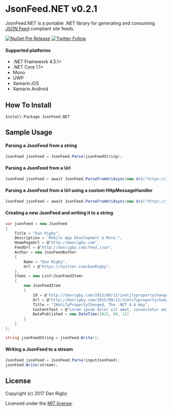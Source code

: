 JsonFeed.NET v0.2.1
==============

JsonFeed.NET is a portable .NET library for generating and consuming [JSON Feed](https://jsonfeed.org/) compliant site feeds.

 [![NuGet Pre Release](https://img.shields.io/nuget/vpre/JsonFeed.NET.svg?style=plastic)](https://www.nuget.org/packages/JsonFeed.NET) [![Twitter Follow](https://img.shields.io/twitter/follow/DanRigby.svg?style=plastic)](https://twitter.com/DanRigby)

#### Supported platforms
* .NET Framework 4.5.1+
* .NET Core 1.1+
* Mono
* UWP
* Xamarin.iOS
* Xamarin.Android

## How To Install

`Install-Package JsonFeed.NET`

## Sample Usage

#### Parsing a JsonFeed from a string
```csharp
JsonFeed jsonFeed = JsonFeed.Parse(jsonFeedString);
```

#### Parsing a JsonFeed from a Url
```csharp
JsonFeed jsonFeed = await JsonFeed.ParseFromUriAsync(new Uri("https://jsonfeed.org/feed.json"));
```

#### Parsing a JsonFeed from a Url using a custom HttpMessageHandler
```csharp
JsonFeed jsonFeed = await JsonFeed.ParseFromUriAsync(new Uri("https://jsonfeed.org/feed.json"), new HttpClientHandler());
```

#### Creating a new JsonFeed and writing it to a string

```csharp
var jsonFeed = new JsonFeed
{
    Title = "Dan Rigby",
    Description = "Mobile App Development & More.",
    HomePageUrl = @"http://danrigby.com",
    FeedUrl = @"http://danrigby.com/feed.json",
    Author = new JsonFeedAuthor
    {
        Name = "Dan Rigby",
        Url = @"https://twitter.com/DanRigby",
    },
    Items = new List<JsonFeedItem>
    {
        new JsonFeedItem
        {
            Id = @"http://danrigby.com/2015/09/12/inotifypropertychanged-the-net-4-6-way/",
            Url = @"http://danrigby.com/2015/09/12/inotifypropertychanged-the-net-4-6-way/",
            Title = "INotifyPropertyChanged, The .NET 4.6 Way",
            ContentText = @"Lorem ipsum dolor sit amet, consectetur adipiscing elit.",
            DatePublished = new DateTime(2015, 09, 12)
        }
    }
};

string jsonFeedString = jsonFeed.Write();
```

#### Writing a JsonFeed to a stream

```csharp
JsonFeed jsonFeed = JsonFeed.Parse(inputJsonFeed);
jsonFeed.Write(stream);
```

## License

Copyright (c) 2017 Dan Rigby

Licensed under the [MIT license](https://github.com/DanRigby/JsonFeed.Net/blob/master/LICENSE).
